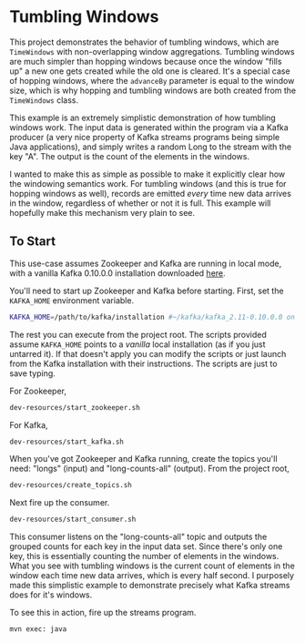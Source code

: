 # Tumbling Windows

This project demonstrates the behavior of tumbling windows, which are `TimeWindows` with non-overlapping window aggregations.
Tumbling windows are much simpler than hopping windows because once the window "fills up" a new one gets created while the old one is cleared.
It's a special case of hopping windows, where the `advanceBy` parameter is equal to the window size, which is why hopping and tumbling windows are both created from the `TimeWindows` class.

This example is an extremely simplistic demonstration of how tumbling windows work.
The input data is generated within the program via a Kafka producer (a very nice property of Kafka streams programs being simple Java applications), and simply writes a random Long to the stream with the key "A".
The output is the count of the elements in the windows.

I wanted to make this as simple as possible to make it explicitly clear how the windowing semantics work.
For tumbling windows (and this is true for hopping windows as well), records are emitted _every_ time new data arrives in the window, regardless of whether or not it is full.
This example will hopefully make this mechanism very plain to see.

## To Start

This use-case assumes Zookeeper and Kafka are running in local mode,
with a vanilla Kafka 0.10.0.0 installation downloaded [here](http://kafka.apache.org/downloads.html).

You'll need to start up Zookeeper and Kafka before starting.
First, set the `KAFKA_HOME` environment variable.

```bash
KAFKA_HOME=/path/to/kafka/installation #~/kafka/kafka_2.11-0.10.0.0 on my system.
```

The rest you can execute from the project root.
The scripts provided assume `KAFKA_HOME` points to a _vanilla_ local installation (as if you just untarred it).
If that doesn't apply you can modify the scripts or just launch from the Kafka installation with their instructions.
The scripts are just to save typing.

For Zookeeper,

```bash
dev-resources/start_zookeeper.sh
```

For Kafka,

```bash
dev-resources/start_kafka.sh
```

When you've got Zookeeper and Kafka running, create the topics you'll need:
"longs" (input) and "long-counts-all" (output).
From the project root,

```bash
dev-resources/create_topics.sh
```

Next fire up the consumer.

```bash
dev-resources/start_consumer.sh
```

This consumer listens on the "long-counts-all" topic and outputs the grouped counts for each key in the input data set.
Since there's only one key, this is essentially counting the number of elements in the windows.
What you see with tumbling windows is the current count of elements in the window each time new data arrives, which is every half second.
I purposely made this simplistic example to demonstrate precisely what Kafka streams does for it's windows.

To see this in action, fire up the streams program.

```bash
mvn exec: java
```

